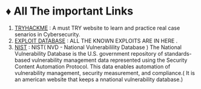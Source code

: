 # ♦ All The important Links

1. [TRYHACKME](https://tryhackme.com/) : A must TRY website to learn and practice real case senarios in Cybersecurity.
2. [EXPLOIT DATABASE](https://www.exploit-db.com/) : ALL THE KNOWN EXPLOITS ARE IN HERE .
3. [NIST](https://nvd.nist.gov/vuln) : NIST( NVD -  National Vulnerabilility Database ) The National Vulnerability Database is the U.S. government repository of standards-based vulnerability management data represented using the Security Content Automation Protocol. This data enables automation of vulnerability management, security measurement, and compliance.( It is an american website that keeps a nnational vulnerability database.)
